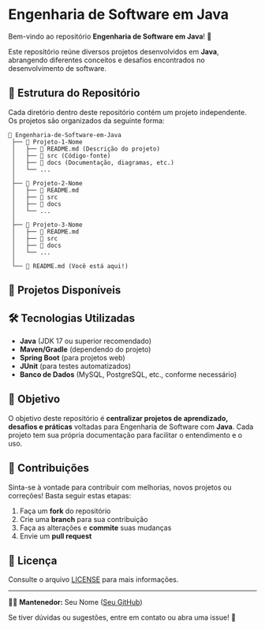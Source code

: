 # Engenharia de Software em Java

Bem-vindo ao repositório **Engenharia de Software em Java**! 🚀

Este repositório reúne diversos projetos desenvolvidos em **Java**, abrangendo diferentes conceitos e desafios encontrados no desenvolvimento de software.

## 📂 Estrutura do Repositório

Cada diretório dentro deste repositório contém um projeto independente. Os projetos são organizados da seguinte forma:

```
📁 Engenharia-de-Software-em-Java
 ├── 📂 Projeto-1-Nome
 │   ├── 📜 README.md (Descrição do projeto)
 │   ├── 📂 src (Código-fonte)
 │   ├── 📂 docs (Documentação, diagramas, etc.)
 │   └── ...
 │
 ├── 📂 Projeto-2-Nome
 │   ├── 📜 README.md
 │   ├── 📂 src
 │   ├── 📂 docs
 │   └── ...
 │
 ├── 📂 Projeto-3-Nome
 │   ├── 📜 README.md
 │   ├── 📂 src
 │   ├── 📂 docs
 │   └── ...
 │
 └── 📜 README.md (Você está aqui!)
```

## 📌 Projetos Disponíveis


## 🛠 Tecnologias Utilizadas

- **Java** (JDK 17 ou superior recomendado)
- **Maven/Gradle** (dependendo do projeto)
- **Spring Boot** (para projetos web)
- **JUnit** (para testes automatizados)
- **Banco de Dados** (MySQL, PostgreSQL, etc., conforme necessário)

## 🎯 Objetivo

O objetivo deste repositório é **centralizar projetos de aprendizado, desafios e práticas** voltadas para Engenharia de Software com **Java**. 
Cada projeto tem sua própria documentação para facilitar o entendimento e o uso.

## 🤝 Contribuições

Sinta-se à vontade para contribuir com melhorias, novos projetos ou correções! Basta seguir estas etapas:

1. Faça um **fork** do repositório
2. Crie uma **branch** para sua contribuição
3. Faça as alterações e **commite** suas mudanças
4. Envie um **pull request**

## 📜 Licença

Consulte o arquivo [LICENSE](./LICENSE) para mais informações.

---

👨‍💻 **Mantenedor:** Seu Nome ([Seu GitHub](https://github.com/seuusuario))

Se tiver dúvidas ou sugestões, entre em contato ou abra uma issue! 🚀
